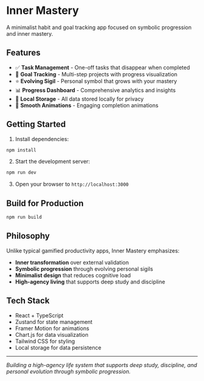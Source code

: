 # Inner Mastery

A minimalist habit and goal tracking app focused on symbolic progression and inner mastery.

## Features

- ✅ **Task Management** - One-off tasks that disappear when completed
- 🎯 **Goal Tracking** - Multi-step projects with progress visualization  
- ⭐ **Evolving Sigil** - Personal symbol that grows with your mastery
- 📊 **Progress Dashboard** - Comprehensive analytics and insights
- 💾 **Local Storage** - All data stored locally for privacy
- 🎨 **Smooth Animations** - Engaging completion animations

## Getting Started

1. Install dependencies:
```bash
npm install
```

2. Start the development server:
```bash
npm run dev
```

3. Open your browser to `http://localhost:3000`

## Build for Production

```bash
npm run build
```

## Philosophy

Unlike typical gamified productivity apps, Inner Mastery emphasizes:
- **Inner transformation** over external validation
- **Symbolic progression** through evolving personal sigils
- **Minimalist design** that reduces cognitive load
- **High-agency living** that supports deep study and discipline

## Tech Stack

- React + TypeScript
- Zustand for state management
- Framer Motion for animations
- Chart.js for data visualization
- Tailwind CSS for styling
- Local storage for data persistence

---

*Building a high-agency life system that supports deep study, discipline, and personal evolution through symbolic progression.*
